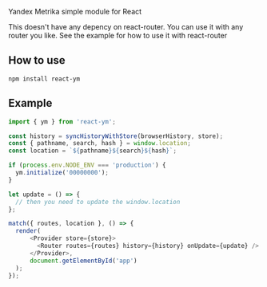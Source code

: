 Yandex Metrika simple module for React

This doesn't have any depency on react-router. You can use it with any router you like.
See the example for how to use it with react-router

## How to use

`npm install react-ym`

## Example

```js
import { ym } from 'react-ym';

const history = syncHistoryWithStore(browserHistory, store);
const { pathname, search, hash } = window.location;
const location = `${pathname}${search}${hash}`;

if (process.env.NODE_ENV === 'production') {
  ym.initialize('00000000');
}

let update = () => {
  // then you need to update the window.location
};

match({ routes, location }, () => {
  render(
      <Provider store={store}>
        <Router routes={routes} history={history} onUpdate={update} />
      </Provider>,
      document.getElementById('app')
  );
});
```
